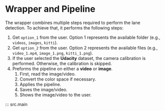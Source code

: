 # Wrapper and Pipeline

The wrapper combines multiple steps required to perform the lane detection. To achieve that, it performs the following steps:

1. Get `option_1` from the user. Option 1 represents the available folder (e.g., `videos`, `images`, `kitti`).
2. Get `option_2` from the user. Option 2 represents the available files (e.g., `video_1.mp4`, `image_1.png`, `kitti_1.png`).
3. If the user selected the **Udacity** dataset, the camera calibration is performed. Otherwise, the calibration is skipped.
4. Preforms the pipeline on either a **video** or **image**.
    1. First, read the image/video.
    2. Convert the color space if necessary.
    3. Applies the pipeline.
    4. Saves the image/video.
    5. Shows the image/video to the user.

::: src.main
